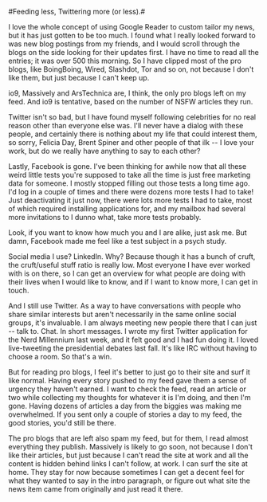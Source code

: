 #Feeding less, Twittering more (or less).#

I love the whole concept of using Google Reader to custom tailor my news, but it has just gotten to be too much. I found what I really looked forward to was new blog postings from my friends, and I would scroll through the blogs on the side looking for their updates first. I have no time to read all the entries; it was over 500 this morning. So I have clipped most of the pro blogs, like BoingBoing, Wired, Slashdot, Tor and so on, not because I don't like them, but just because I can't keep up.

io9, Massively and ArsTechnica are, I think, the only pro blogs left on my feed. And io9 is tentative, based on the number of NSFW articles they run.

Twitter isn't so bad, but I have found myself following celebrities for no real reason other than everyone else was. I'll never have a dialog with these people, and certainly there is nothing about my life that could interest them, so sorry, Felicia Day, Brent Spiner and other people of that ilk -- I love your work, but do we really have anything to say to each other?

Lastly, Facebook is gone. I've been thinking for awhile now that all these weird little tests you're supposed to take all the time is just free marketing data for someone. I mostly stopped filling out those tests a long time ago. I'd log in a couple of times and there were dozens more tests I had to take! Just deactivating it just now, there were lots more tests I had to take, most of which required installing applications for, and my mailbox had several more invitations to I dunno what, take more tests probably. 

Look, if you want to know how much you and I are alike, just ask me. But damn, Facebook made me feel like a test subject in a psych study.

Social media I use? LinkedIn. Why? Because though it has a bunch of cruft, the cruft/useful stuff ratio is really low. Most everyone I have ever worked with is on there, so I can get an overview for what people are doing with their lives when I would like to know, and if I want to know more, I can get in touch.

And I still use Twitter. As a way to have conversations with people who share similar interests but aren't necessarily in the same online social groups, it's invaluable. I am always meeting new people there that I can just -- talk to. Chat. In short messages. I wrote my first Twitter application for the Nerd Millennium last week, and it felt good and I had fun doing it. I loved live-tweeting the presidential debates last fall. It's like IRC without having to choose a room. So that's a win.

But for reading pro blogs, I feel it's better to just go to their site and surf it like normal. Having every story pushed to my feed gave them a sense of urgency they haven't earned. I want to check the feed, read an article or two while collecting my thoughts for whatever it is I'm doing, and then I'm gone. Having dozens of articles a day from the biggies was making me overwhelmed. If you sent only a couple of stories a day to my feed, the good stories, you'd still be there.

The pro blogs that are left also spam my feed, but for them, I read almost everything they publish. Massively is likely to go soon, not because I don't like their articles, but just because I can't read the site at work and all the content is hidden behind links I can't follow, at work. I can surf the site at home. They stay for now because sometimes I can get a decent feel for what they wanted to say in the intro paragraph, or figure out what site the news item came from originally and just read it there.

